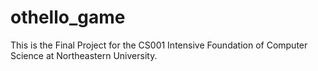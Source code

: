 # othello_game

This is the Final Project for the CS001 Intensive Foundation of Computer Science at Northeastern University.
